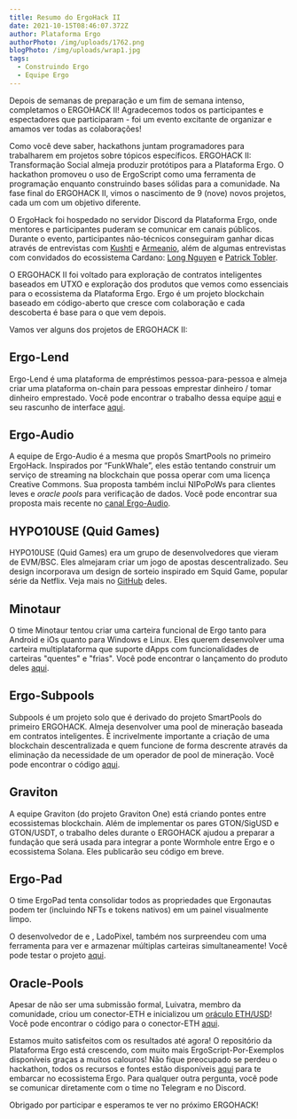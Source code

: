 ```yaml
---
title: Resumo do ErgoHack II
date: 2021-10-15T08:46:07.372Z
author: Plataforma Ergo
authorPhoto: /img/uploads/1762.png
blogPhoto: /img/uploads/wrap1.jpg
tags:
  - Construindo Ergo
  - Equipe Ergo
---
```

<!--StartFragment-->

Depois de semanas de preparação e um fim de semana intenso, completamos o ERGOHACK II! Agradecemos todos os participantes e espectadores que participaram - foi um evento excitante de organizar e amamos ver todas as colaborações!



Como você deve saber, hackathons juntam programadores para trabalharem em projetos sobre tópicos específicos. ERGOHACK II: Transformação Social almeja produzir  protótipos para a Plataforma Ergo. O hackathon promoveu o uso de ErgoScript como uma ferramenta de programação enquanto construindo bases sólidas para a comunidade. Na fase final do ERGOHACK II, vimos o nascimento de 9 (nove) novos projetos, cada um com um objetivo diferente.



O ErgoHack foi hospedado no servidor Discord da Plataforma Ergo, onde mentores e participantes puderam se comunicar em canais públicos. Durante o evento, participantes não-técnicos conseguiram ganhar dicas através de entrevistas com [Kushti](https://www.youtube.com/watch?v=d7C3lyyhSP0) e [Armeanio](https://www.youtube.com/watch?v=oqun_AQvCw4), além de algumas entrevistas com convidados do ecossistema Cardano: [Long Nguyen](https://www.youtube.com/watch?v=0tA7ZSRCodE) e [Patrick Tobler](https://www.youtube.com/watch?v=vQGSzJHZJNE&t=347s). 



O ERGOHACK II foi voltado para exploração de contratos inteligentes baseados em UTXO e exploração dos produtos que vemos como essenciais para o ecossistema da Plataforma Ergo. Ergo é um projeto blockchain baseado em código-aberto que cresce com colaboração e cada descoberta é base para o que vem depois.



Vamos ver alguns dos projetos de ERGOHACK II:



## Ergo-Lend



Ergo-Lend é uma plataforma de empréstimos pessoa-para-pessoa e almeja criar uma plataforma on-chain para pessoas emprestar dinheiro / tomar dinheiro emprestado. Você pode encontrar o trabalho dessa equipe [aqui](https://github.com/Ergo-Lend/ergo-lend-documentation) e seu rascunho de interface [aqui](https://www.ergolend.org/#).



## Ergo-Audio



A equipe de Ergo-Audio é a mesma que propôs SmartPools no primeiro ErgoHack. Inspirados por “FunkWhale”, eles estão tentando construir um serviço de streaming na blockchain que possa operar com uma licença Creative Commons. Sua proposta também inclui NIPoPoWs para clientes leves e *oracle pools* para verificação de dados. Você pode encontrar sua proposta mais recente no [canal Ergo-Audio](https://discord.gg/k3MHPXKg).



## HYPO10USE (Quid Games)



HYPO10USE (Quid Games) era um grupo de desenvolvedores que vieram de EVM/BSC. Eles almejaram criar um jogo de apostas descentralizado. Seu design incorporava um design de sorteio inspirado em Squid Game, popular série da Netflix. Veja mais no [GitHub](https://github.com/hypo10use/quid-games) deles. 



## Minotaur



O time Minotaur tentou criar uma carteira funcional de Ergo tanto para Android e iOs quanto para Windows e Linux. Eles querem desenvolver uma carteira multiplataforma que suporte dApps com funcionalidades de carteiras "quentes" e "frias". Você pode encontrar o lançamento do produto deles [aqui](https://github.com/minotaur-ergo/minotaur-wallet).



## Ergo-Subpools



Subpools é um projeto solo que é derivado do projeto SmartPools do primeiro ERGOHACK. Almeja desenvolver uma pool de mineração baseada em contratos inteligentes. É incrivelmente importante a criação de uma blockchain descentralizada e quem funcione de forma descrente através da eliminação da necessidade de um operador de pool de mineração. Você pode encontrar o código [aqui](https://github.com/K-Singh/ergo-subpooling).



## Graviton



A equipe Graviton (do projeto Graviton One) está criando pontes entre ecossistemas blockchain. Além de implementar os pares GTON/SigUSD e GTON/USDT, o trabalho deles durante o ERGOHACK ajudou a preparar a fundação que será usada para integrar a ponte Wormhole entre Ergo e o ecossistema Solana. Eles publicarão seu código em breve.



## Ergo-Pad



O time ErgoPad tenta consolidar todos as propriedades que Ergonautas podem ter (incluindo NFTs e tokens nativos) em um painel visualmente limpo.



O desenvolvedor de [](ergonfts.org) e [](ergotutorials.com), LadoPixel, também nos surpreendeu com uma ferramenta para ver e armazenar múltiplas carteiras simultaneamente! Você pode testar o projeto [aqui](https://ergowallets.org/).



## Oracle-Pools



Apesar de não ser uma submissão formal, Luivatra, membro da comunidade, criou um conector-ETH e inicializou um [oráculo ETH/USD](https://i.imgur.com/0nueBER.png)! Você pode encontrar o código para o conector-ETH [aqui](https://www.reddit.com/r/ergonauts/comments/q6jn65/ergohack_ii_update/).



Estamos muito satisfeitos com os resultados até agora! O repositório da Plataforma Ergo está crescendo, com muito mais ErgoScript-Por-Exemplos disponíveis graças a muitos calouros! Não fique preocupado se perdeu o hackathon, todos os recursos e fontes estão disponíveis [aqui](https://ergohack.io/resources/) para te embarcar no ecossistema Ergo. Para qualquer outra pergunta, você pode se comunicar diretamente com o time no Telegram e no Discord.



Obrigado por participar e esperamos te ver no próximo ERGOHACK!



<!--EndFragment-->